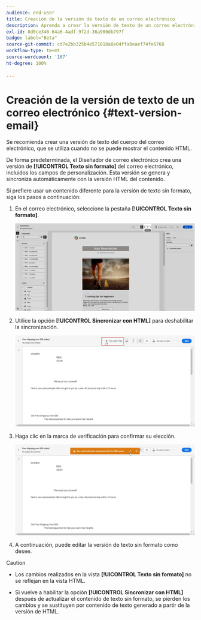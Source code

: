 ```yaml
---
audience: end-user
title: Creación de la versión de texto de un correo electrónico
description: Aprenda a crear la versión de texto de un correo electrónico
exl-id: 8d0ce346-64a6-4adf-9f2d-36a900db797f
badge: label="Beta"
source-git-commit: cd7e2bb325b4e571018a8e04ffa0eaef74fe6768
workflow-type: tm+mt
source-wordcount: '167'
ht-degree: 100%

---
```


# Creación de la versión de texto de un correo electrónico {#text-version-email}

Se recomienda crear una versión de texto del cuerpo del correo electrónico, que se utiliza cuando no se puede mostrar el contenido HTML.

De forma predeterminada, el Diseñador de correo electrónico crea una versión de **[!UICONTROL Texto sin formato]** del correo electrónico, incluidos los campos de personalización. Esta versión se genera y sincroniza automáticamente con la versión HTML del contenido.

Si prefiere usar un contenido diferente para la versión de texto sin formato, siga los pasos a continuación:

1. En el correo electrónico, seleccione la pestaña **[!UICONTROL Texto sin formato]**.

   ![](assets/text_version_3.png)

1. Utilice la opción **[!UICONTROL Sincronizar con HTML]** para deshabilitar la sincronización.

   ![](assets/text_version_1.png)

1. Haga clic en la marca de verificación para confirmar su elección.

   ![](assets/text_version_2.png)

1. A continuación, puede editar la versión de texto sin formato como desee.

>[!CAUTION]
>
>* Los cambios realizados en la vista **[!UICONTROL Texto sin formato]** no se reflejan en la vista HTML.
>
>* Si vuelve a habilitar la opción **[!UICONTROL Sincronizar con HTML]** después de actualizar el contenido de texto sin formato, se pierden los cambios y se sustituyen por contenido de texto generado a partir de la versión de HTML.
